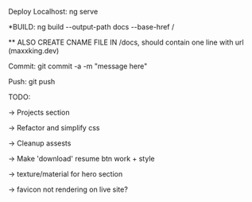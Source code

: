 Deploy Localhost: ng serve

*BUILD: ng build --output-path docs --base-href /

** ALSO CREATE CNAME FILE IN /docs, should contain one line with url (maxxking.dev)

Commit: git commit -a -m "message here"

Push: git push

TODO:

-> Projects section

-> Refactor and simplify css

-> Cleanup assests

-> Make 'download' resume btn work + style

-> texture/material for hero section

-> favicon not rendering on live site?